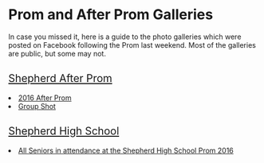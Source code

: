 # Prom and After Prom Galleries

<span style="font-weight: 400;">In case you missed it, here is a guide to the photo galleries which were posted on Facebook following the Prom last weekend. Most of the galleries are public, but some may not.</span> 
## [<span style="font-weight: 400;">Shepherd After Prom</span>][1]

<li style="font-weight: 400;">
  <a href="https://www.facebook.com/media/set/?set=a.1038768189493433.1073741829.270890989614494&type=3"><span style="font-weight: 400;">2016 After Prom</span></a>
</li>
<li style="font-weight: 400;">
  <span style="font-weight: 400;"><a href="https://www.facebook.com/270890989614494/photos/a.415155988521326.82804.270890989614494/1038779736158945/?type=3">Group Shot</a></span>
</li>

## [<span style="font-weight: 400;">Shepherd High School</span>][2]

<li style="font-weight: 400;">
  <a href="https://www.facebook.com/shepherdmihs/photos/a.228594334002326.1073741828.224111741117252/470575156470908/?type=3"><span style="font-weight: 400;">All Seniors in attendance at the Shepherd High School Prom 2016</span></a>
</li>

 [1]: https://www.facebook.com/Shepherd-After-Prom-270890989614494/
 [2]: https://www.facebook.com/shepherdmihs/?fref=nf